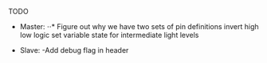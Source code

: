 TODO

* Master:
⋅⋅* Figure out why we have two sets of pin definitions
invert high low logic
set variable state for intermediate light levels

* Slave:
-Add debug flag in header
